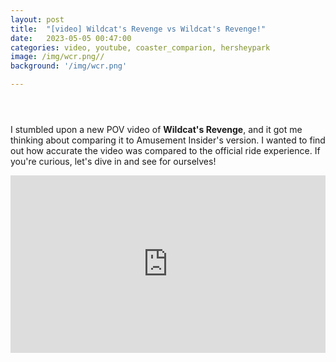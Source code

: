 ```yaml
---
layout: post
title:  "[video] Wildcat's Revenge vs Wildcat's Revenge!"
date:   2023-05-05 00:47:00 
categories: video, youtube, coaster_comparion, hersheypark
image: /img/wcr.png// 
background: '/img/wcr.png'

---
```


<header style="background-color: blue;"></header>
<!--![My helpful screenshot](/img/wcr.png) -->

I stumbled upon a new POV video of **Wildcat's Revenge**, and it got me thinking about comparing it to Amusement Insider's version. I wanted to find out how accurate the video was compared to the official ride experience. If you're curious, let's dive in and see for ourselves!


<div style="position:relative;padding-bottom:56.25%;height:0;overflow:hidden;">
  <iframe src="https://www.youtube.com/embed/CM4W9zkiqGw" 
          style="position:absolute;top:0;left:0;width:100%;height:100%;" 
          frameborder="0" 
          allow="accelerometer; autoplay; encrypted-media; gyroscope; picture-in-picture" 
          allowfullscreen>
  </iframe>
</div>





